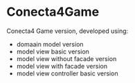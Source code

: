 # Conecta4Game
Conecta4 Game version, developed using:
- domaain model version
- model view basic version
- model view without facade version
- model view with facade version
- model view controller basic version

